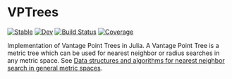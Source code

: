 # VPTrees

[![Stable](https://img.shields.io/badge/docs-stable-blue.svg)](https://JuliaNeighbors.github.io/VPTrees.jl/stable)
[![Dev](https://img.shields.io/badge/docs-dev-blue.svg)](https://JuliaNeighbors.github.io/VPTrees.jl/dev)
[![Build Status](https://github.com/JuliaNeighbors/VPTrees.jl/workflows/CI/badge.svg)](https://github.com/JuliaNeighbors/VPTrees.jl/actions)
[![Coverage](https://coveralls.io/repos/github/JuliaNeighbors/VPTrees.jl/badge.svg?branch=master)](https://coveralls.io/github/JuliaNeighbors/VPTrees.jl?branch=master)

Implementation of Vantage Point Trees in Julia. 
A Vantage Point Tree is a metric tree which can be used for nearest neighbor or radius searches in any metric space.
See [Data structures and algorithms for nearest neighbor search in general metric spaces](http://web.cs.iastate.edu/~honavar/nndatastructures.pdf).
